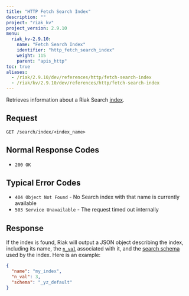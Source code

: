 ```yaml
---
title: "HTTP Fetch Search Index"
description: ""
project: "riak_kv"
project_version: 2.9.10
menu:
  riak_kv-2.9.10:
    name: "Fetch Search Index"
    identifier: "http_fetch_search_index"
    weight: 115
    parent: "apis_http"
toc: true
aliases:
  - /riak/2.9.10/dev/references/http/fetch-search-index
  - /riak/kv/2.9.10/dev/references/http/fetch-search-index
---
```


Retrieves information about a Riak Search [index]({{<baseurl>}}riak/kv/2.9.10/developing/usage/search/#simple-setup).

## Request

```
GET /search/index/<index_name>
```

## Normal Response Codes

* `200 OK`

## Typical Error Codes

* `404 Object Not Found` - No Search index with that name is currently
    available
* `503 Service Unavailable` - The request timed out internally

## Response

If the index is found, Riak will output a JSON object describing the
index, including its name, the [`n_val`]({{<baseurl>}}riak/kv/2.9.10/developing/app-guide/replication-properties/#a-primer-on-n-r-and-w) associated with it, and the [search schema]({{<baseurl>}}riak/kv/2.9.10/developing/usage/search-schemas) used by the index. Here is an example:

```json
{
  "name": "my_index",
  "n_val": 3,
  "schema": "_yz_default"
}
```

